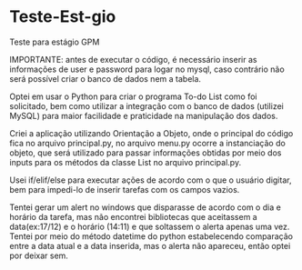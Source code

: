 # Teste-Est-gio
Teste para estágio GPM

IMPORTANTE: antes de executar o código, é necessário inserir as informações de user e password para logar no mysql, caso contrário não será possível criar o banco de dados nem a tabela.

Optei em usar o Python para criar o programa To-do List como foi solicitado, bem como utilizar a integração com o banco de dados (utilizei MySQL) para maior facilidade e praticidade na manipulação dos dados.

Criei a aplicação utilizando Orientação a Objeto, onde o principal do código fica no arquivo principal.py, no arquivo menu.py ocorre a instanciação do objeto, que será utilizado para passar informações obtidas por meio dos inputs para os métodos da classe List no arquivo principal.py.

Usei if/elif/else para executar ações de acordo com o que o usuário digitar, bem para impedi-lo de inserir tarefas com os campos vazios.

Tentei gerar um alert no windows que disparasse de acordo com o dia e horário da tarefa, mas não encontrei bibliotecas que aceitassem a data(ex:17/12) e o horário (14:11) e que soltassem o alerta apenas uma vez. Tentei por meio do método datetime do python estabelecendo comparação entre a data atual e a data inserida, mas o alerta não apareceu, então optei por deixar sem.


